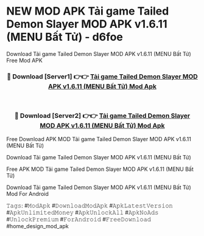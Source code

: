 # NEW MOD APK Tải game Tailed Demon Slayer MOD APK v1.6.11 (MENU Bất Tử) - d6foe
Download Tải game Tailed Demon Slayer MOD APK v1.6.11 (MENU Bất Tử) Free Mod APK

<div align="center">
<h3>🔴 Download [Server1] 👉👉 <a href="https://apk-comot.site?title=Tải_game_Tailed_Demon_Slayer_MOD_APK_v1.6.11_(MENU_Bất_Tử)">Tải game Tailed Demon Slayer MOD APK v1.6.11 (MENU Bất Tử) Mod Apk</a></h3><br>

<h3>🔴 Download [Server2] 👉👉 <a href="https://apk-comot.site?title=Tải_game_Tailed_Demon_Slayer_MOD_APK_v1.6.11_(MENU_Bất_Tử)">Tải game Tailed Demon Slayer MOD APK v1.6.11 (MENU Bất Tử) Mod Apk</a></h3>
</div>


Free Download APK MOD Tải game Tailed Demon Slayer MOD APK v1.6.11 (MENU Bất Tử)

Download Tải game Tailed Demon Slayer MOD APK v1.6.11 (MENU Bất Tử) 

Free APK MOD Tải game Tailed Demon Slayer MOD APK v1.6.11 (MENU Bất Tử) 

Download Tải game Tailed Demon Slayer MOD APK v1.6.11 (MENU Bất Tử) Mod For Android

𝚃𝚊𝚐𝚜: #𝙼𝚘𝚍𝙰𝚙𝚔 #𝙳𝚘𝚠𝚗𝚕𝚘𝚊𝚍𝙼𝚘𝚍𝙰𝚙𝚔 #𝙰𝚙𝚔𝙻𝚊𝚝𝚎𝚜𝚝𝚅𝚎𝚛𝚜𝚒𝚘𝚗 #𝙰𝚙𝚔𝚄𝚗𝚕𝚒𝚖𝚒𝚝𝚎𝚍𝙼𝚘𝚗𝚎𝚢 #𝙰𝚙𝚔𝚄𝚗𝚕𝚘𝚌𝚔𝙰𝚕𝚕 #𝙰𝚙𝚔𝙽𝚘𝙰𝚍𝚜 #𝚄𝚗𝚕𝚘𝚌𝚔𝙿𝚛𝚎𝚖𝚒𝚞𝚖 #𝙵𝚘𝚛𝙰𝚗𝚍𝚛𝚘𝚒𝚍 #𝙵𝚛𝚎𝚎𝙳𝚘𝚠𝚗𝚕𝚘𝚊𝚍 #home_design_mod_apk
